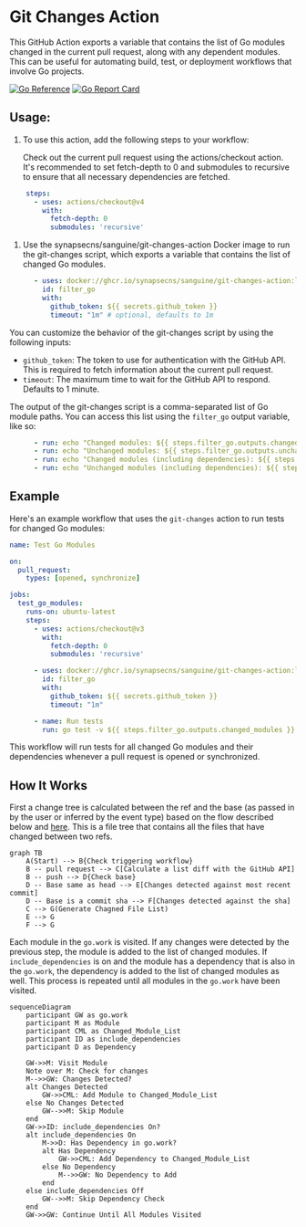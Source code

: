 # Git Changes Action

This GitHub Action exports a variable that contains the list of Go modules changed in the current pull request, along with any dependent modules. This can be useful for automating build, test, or deployment workflows that involve Go projects.

[![Go Reference](https://pkg.go.dev/badge/github.com/synapsecns/sanguine/contrib/git-changes-action.svg)](https://pkg.go.dev/github.com/synapsecns/sanguine/contrib/git-changes-action)
[![Go Report Card](https://goreportcard.com/badge/github.com/synapsecns/sanguine/contrib/git-changes-action)](https://goreportcard.com/report/github.com/synapsecns/sanguine/contrib/git-changes-action)

## Usage:

1. To use this action, add the following steps to your workflow:

    Check out the current pull request using the actions/checkout action. It's recommended to set fetch-depth to 0 and submodules to recursive to ensure that all necessary dependencies are fetched.


```yaml
    steps:
      - uses: actions/checkout@v4
        with:
          fetch-depth: 0
          submodules: 'recursive'
```

1. Use the synapsecns/sanguine/git-changes-action Docker image to run the git-changes script, which exports a variable that contains the list of changed Go modules.

```yaml
      - uses: docker://ghcr.io/synapsecns/sanguine/git-changes-action:latest
        id: filter_go
        with:
          github_token: ${{ secrets.github_token }}
          timeout: "1m" # optional, defaults to 1m
```

You can customize the behavior of the git-changes script by using the following inputs:

 - `github_token`: The token to use for authentication with the GitHub API. This is required to fetch information about the current pull request.
 - `timeout`: The maximum time to wait for the GitHub API to respond. Defaults to 1 minute.

The output of the git-changes script is a comma-separated list of Go module paths. You can access this list using the `filter_go` output variable, like so:

```yaml
      - run: echo "Changed modules: ${{ steps.filter_go.outputs.changed_modules }}"
      - run: echo "Unchanged modules: ${{ steps.filter_go.outputs.unchanged_modules }}"
      - run: echo "Changed modules (including dependencies): ${{ steps.filter_go.outputs.changed_modules_deps }}"
      - run: echo "Unchanged modules (including dependencies): ${{ steps.filter_go.outputs.unchanged_modules_deps }}"
```

## Example

Here's an example workflow that uses the `git-changes` action to run tests for changed Go modules:


```yaml
name: Test Go Modules

on:
  pull_request:
    types: [opened, synchronize]

jobs:
  test_go_modules:
    runs-on: ubuntu-latest
    steps:
      - uses: actions/checkout@v3
        with:
          fetch-depth: 0
          submodules: 'recursive'

      - uses: docker://ghcr.io/synapsecns/sanguine/git-changes-action:latest
        id: filter_go
        with:
          github_token: ${{ secrets.github_token }}
          timeout: "1m"

      - name: Run tests
        run: go test -v ${{ steps.filter_go.outputs.changed_modules }}
```

This workflow will run tests for all changed Go modules and their dependencies whenever a pull request is opened or synchronized.

## How It Works

First a change tree is calculated between the ref and the base (as passed in by the user or inferred by the event type) based on the flow described below and [here](https://github.com/dorny/paths-filter/blob/4067d885736b84de7c414f582ac45897079b0a78/README.md#supported-workflows). This is a file tree that contains all the files that have changed between two refs.

```mermaid
graph TB
    A(Start) --> B{Check triggering workflow}
    B -- pull request --> C[Calculate a list diff with the GitHub API]
    B -- push --> D{Check base}
    D -- Base same as head --> E[Changes detected against most recent commit]
    D -- Base is a commit sha --> F[Changes detected against the sha]
    C --> G(Generate Chagned File List)
    E --> G
    F --> G
```

Each module in the `go.work` is visited. If any changes were detected by the previous step, the module is added to the list of changed modules. If `include_dependencies` is on and the module has a dependency that is also in the `go.work`, the dependency is added to the list of changed modules as well. This process is repeated until all modules in the `go.work` have been visited.

```mermaid
sequenceDiagram
    participant GW as go.work
    participant M as Module
    participant CML as Changed_Module_List
    participant ID as include_dependencies
    participant D as Dependency

    GW->>M: Visit Module
    Note over M: Check for changes
    M-->>GW: Changes Detected?
    alt Changes Detected
        GW->>CML: Add Module to Changed_Module_List
    else No Changes Detected
        GW-->>M: Skip Module
    end
    GW->>ID: include_dependencies On?
    alt include_dependencies On
        M->>D: Has Dependency in go.work?
        alt Has Dependency
            GW->>CML: Add Dependency to Changed_Module_List
        else No Dependency
            M-->>GW: No Dependency to Add
        end
    else include_dependencies Off
        GW-->>M: Skip Dependency Check
    end
    GW->>GW: Continue Until All Modules Visited
```

